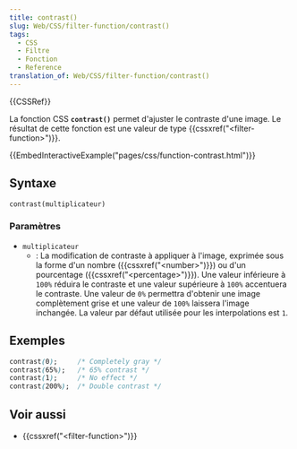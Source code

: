 ```yaml
---
title: contrast()
slug: Web/CSS/filter-function/contrast()
tags:
  - CSS
  - Filtre
  - Fonction
  - Reference
translation_of: Web/CSS/filter-function/contrast()
---
```

{{CSSRef}}

La fonction CSS **`contrast()`** permet d'ajuster le contraste d'une image. Le résultat de cette fonction est une valeur de type {{cssxref("&lt;filter-function&gt;")}}.

{{EmbedInteractiveExample("pages/css/function-contrast.html")}}

## Syntaxe

    contrast(multiplicateur)

### Paramètres

- `multiplicateur`
  - : La modification de contraste à appliquer à l'image, exprimée sous la forme d'un nombre ({{cssxref("&lt;number&gt;")}}) ou d'un pourcentage ({{cssxref("&lt;percentage&gt;")}}). Une valeur inférieure à `100%` réduira le contraste et une valeur supérieure à `100%` accentuera le contraste. Une valeur de `0%` permettra d'obtenir une image complètement grise et une valeur de `100%` laissera l'image inchangée. La valeur par défaut utilisée pour les interpolations est `1`.

## Exemples

```css
contrast(0);     /* Completely gray */
contrast(65%);   /* 65% contrast */
contrast(1);     /* No effect */
contrast(200%);  /* Double contrast */
```

## Voir aussi

- {{cssxref("&lt;filter-function&gt;")}}

